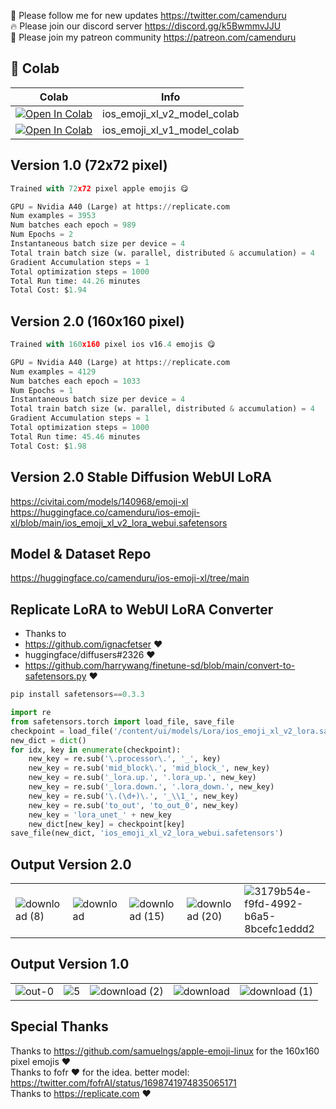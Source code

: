 🐣 Please follow me for new updates https://twitter.com/camenduru <br />
🔥 Please join our discord server https://discord.gg/k5BwmmvJJU <br />
🥳 Please join my patreon community https://patreon.com/camenduru <br />

## 🦒 Colab

| Colab | Info
| --- | --- |
[![Open In Colab](https://colab.research.google.com/assets/colab-badge.svg)](https://colab.research.google.com/github/camenduru/ios-emoji-xl-model-colab/blob/main/ios_emoji_xl_v2_model_colab.ipynb) | ios_emoji_xl_v2_model_colab
[![Open In Colab](https://colab.research.google.com/assets/colab-badge.svg)](https://colab.research.google.com/github/camenduru/ios-emoji-xl-model-colab/blob/main/ios_emoji_xl_v1_model_colab.ipynb) | ios_emoji_xl_v1_model_colab

## Version 1.0 (72x72 pixel)

```py
Trained with 72x72 pixel apple emojis 😋

GPU = Nvidia A40 (Large) at https://replicate.com
Num examples = 3953
Num batches each epoch = 989
Num Epochs = 2
Instantaneous batch size per device = 4
Total train batch size (w. parallel, distributed & accumulation) = 4
Gradient Accumulation steps = 1
Total optimization steps = 1000
Total Run time: 44.26 minutes
Total Cost: $1.94
```

## Version 2.0 (160x160 pixel)

```py
Trained with 160x160 pixel ios v16.4 emojis 😋

GPU = Nvidia A40 (Large) at https://replicate.com
Num examples = 4129
Num batches each epoch = 1033
Num Epochs = 1
Instantaneous batch size per device = 4
Total train batch size (w. parallel, distributed & accumulation) = 4
Gradient Accumulation steps = 1
Total optimization steps = 1000
Total Run time: 45.46 minutes
Total Cost: $1.98
```

## Version 2.0 Stable Diffusion WebUI LoRA
https://civitai.com/models/140968/emoji-xl <br />
https://huggingface.co/camenduru/ios-emoji-xl/blob/main/ios_emoji_xl_v2_lora_webui.safetensors <br />

## Model & Dataset Repo
https://huggingface.co/camenduru/ios-emoji-xl/tree/main

## Replicate LoRA to WebUI LoRA Converter
- Thanks to
- https://github.com/ignacfetser ❤
- huggingface/diffusers#2326 ❤
- https://github.com/harrywang/finetune-sd/blob/main/convert-to-safetensors.py ❤

```py
pip install safetensors==0.3.3

import re
from safetensors.torch import load_file, save_file
checkpoint = load_file('/content/ui/models/Lora/ios_emoji_xl_v2_lora.safetensors')
new_dict = dict()
for idx, key in enumerate(checkpoint):
    new_key = re.sub('\.processor\.', '_', key)
    new_key = re.sub('mid_block\.', 'mid_block_', new_key)
    new_key = re.sub('_lora.up.', '.lora_up.', new_key)
    new_key = re.sub('_lora.down.', '.lora_down.', new_key)
    new_key = re.sub('\.(\d+)\.', '_\\1_', new_key)
    new_key = re.sub('to_out', 'to_out_0', new_key)
    new_key = 'lora_unet_' + new_key
    new_dict[new_key] = checkpoint[key]
save_file(new_dict, 'ios_emoji_xl_v2_lora_webui.safetensors')
```

## Output Version 2.0
|  |  |  |  |  |
| --- | --- | --- | --- | --- |
![download (8)](https://github.com/camenduru/ios-emoji-xl-model-colab/assets/54370274/e1b834aa-8342-4d87-86f2-3c47c8bc083e) | ![download](https://github.com/camenduru/ios-emoji-xl-model-colab/assets/54370274/6a7d2424-e29a-40ff-a500-70544e680447) | ![download (15)](https://github.com/camenduru/ios-emoji-xl-model-colab/assets/54370274/0e02f62f-1001-40a9-b8ac-a826506a74cd) | ![download (20)](https://github.com/camenduru/ios-emoji-xl-model-colab/assets/54370274/4f94d267-b190-4808-84e3-e91e83bdf8eb) | ![3179b54e-f9fd-4992-b6a5-8bcefc1eddd2](https://github.com/camenduru/ios-emoji-xl-model-colab/assets/54370274/c5db74ea-572b-4098-a912-847c4c2a7bc9)

## Output Version 1.0
|  |  |  |  |  |
| --- | --- | --- | --- | --- |
![out-0](https://github.com/camenduru/ios-emoji-xl-model-colab/assets/54370274/63ced594-e889-40f5-9d50-dd3cec1efaed) | ![5](https://github.com/camenduru/ios-emoji-xl-model-colab/assets/54370274/1a87d515-38d5-439c-bbd1-523f46de8d1f) | ![download (2)](https://github.com/camenduru/ios-emoji-xl-model-colab/assets/54370274/3c01739f-6094-4eeb-893a-3b4f4ab91337) | ![download](https://github.com/camenduru/ios-emoji-xl-model-colab/assets/54370274/63f7beb3-e4c6-4f29-ba91-c7cc79f2c723) | ![download (1)](https://github.com/camenduru/ios-emoji-xl-model-colab/assets/54370274/6ce8f20f-3a43-4013-9f9c-60765b30892a)

## Special Thanks
Thanks to https://github.com/samuelngs/apple-emoji-linux for the 160x160 pixel emojis ❤ <br />
Thanks to fofr ❤ for the idea. better model: https://twitter.com/fofrAI/status/1698741974835065171 <br />
Thanks to https://replicate.com ❤ <br />
